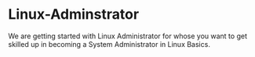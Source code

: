 # Linux-Adminstrator
We are getting started with Linux Administrator for whose you want to get skilled up in becoming a System Administrator in Linux Basics.

